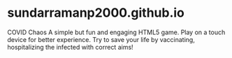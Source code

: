# sundarramanp2000.github.io
COVID Chaos
 A simple but fun and engaging HTML5 game. Play on a touch device for better experience. Try to save your life by vaccinating, hospitalizing the infected with correct aims!
